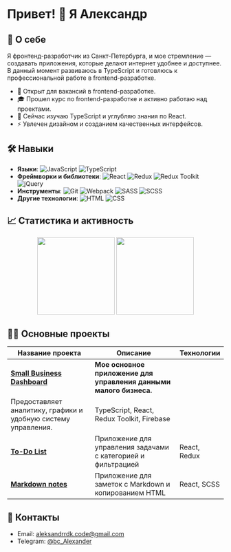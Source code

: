 # Привет! 👋 Я Александр

## 🚀 О себе

Я фронтенд-разработчик из Санкт-Петербурга, и мое стремление — создавать приложения, которые делают интернет удобнее и доступнее. В данный момент развиваюсь в TypeScript и готовлюсь к профессиональной работе в frontend-разработке.

- 💼 Открыт для вакансий в frontend-разработке.
- 🎓 Прошел курс по frontend-разработке и активно работаю над проектами.
- 🌱 Сейчас изучаю TypeScript и углубляю знания по React.
- ⚡ Увлечен дизайном и созданием качественных интерфейсов.

## 🛠️ Навыки

- **Языки**: ![JavaScript](https://img.shields.io/badge/JavaScript-F7DF1E?style=flat-square&logo=javascript&logoColor=black) ![TypeScript](https://img.shields.io/badge/TypeScript-007ACC?style=flat-square&logo=typescript&logoColor=white)
- **Фреймворки и библиотеки**: ![React](https://img.shields.io/badge/React-20232A?style=flat-square&logo=react&logoColor=61DAFB) ![Redux](https://img.shields.io/badge/Redux-764ABC?style=flat-square&logo=redux&logoColor=white) ![Redux Toolkit](https://img.shields.io/badge/Redux--Toolkit-764ABC?style=flat-square&logo=redux&logoColor=white) ![jQuery](https://img.shields.io/badge/jQuery-0769AD?style=flat-square&logo=jquery&logoColor=white)
- **Инструменты**: ![Git](https://img.shields.io/badge/Git-F05032?style=flat-square&logo=git&logoColor=white) ![Webpack](https://img.shields.io/badge/Webpack-8DD6F9?style=flat-square&logo=webpack&logoColor=black) ![SASS](https://img.shields.io/badge/Sass-CC6699?style=flat-square&logo=sass&logoColor=white) ![SCSS](https://img.shields.io/badge/SCSS-CC6699?style=flat-square&logo=sass&logoColor=white)
- **Другие технологии**: ![HTML](https://img.shields.io/badge/HTML-E34F26?style=flat-square&logo=html5&logoColor=white) ![CSS](https://img.shields.io/badge/CSS-1572B6?style=flat-square&logo=css3&logoColor=white)

## 📈 Статистика и активность

<div align="center">
  <img src="https://github-readme-stats.vercel.app/api?username=AleksandrRDK&show_icons=true&theme=radical" height="180" />
  <img src="https://github-readme-stats.vercel.app/api/top-langs/?username=AleksandrRDK&layout=compact&theme=radical" height="180" />
</div>

## 💂‍🔧 Основные проекты

| Название проекта                                                                         | Описание                                                           | Технологии   |
| ---------------------------------------------------------------------------------------- | ------------------------------------------------------------------ | ------------ |
| [**Small Business Dashboard**](https://aleksandrrdk.github.io/small_business_dashboard/) | **Мое основное приложение для управления данными малого бизнеса.** |
| Предоставляет аналитику, графики и удобную систему управления.                           | TypeScript, React, Redux Toolkit, Firebase                         |
| [**To-Do List**](https://aleksandrrdk.github.io/to-do_list/)                             | Приложение для управления задачами с категорией и фильтрацией      | React, Redux |
| [**Markdown notes**](https://aleksandrrdk.github.io/markdown-notes/)                     | Приложение для заметок с Markdown и копированием HTML              | React, SCSS  |

## 📧 Контакты

<!-- - LinkedIn: [linkedin.com/in/aleksandrRDK](https://linkedin.com/in/aleksandrRDK) -->

- Email: aleksandrrdk.code@gmail.com
- Telegram: [@bc_Alexander](https://t.me/bc_Alexander)
